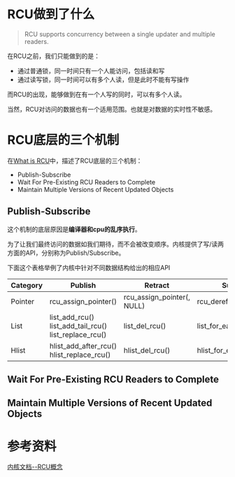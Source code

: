
# RCU做到了什么

> RCU supports concurrency between a single updater and multiple readers.

在RCU之前，我们只能做到的是：

  * 通过普通锁，同一时间只有一个人能访问，包括读和写
  * 通过读写锁，同一时间可以有多个人读，但是此时不能有写操作

而RCU的出现，能够做到在有一个人写的同时，可以有多个人读。

当然，RCU对访问的数据也有一个适用范围。也就是对数据的实时性不敏感。

# RCU底层的三个机制

在[What is RCU][2]中，描述了RCU底层的三个机制：

  * Publish-Subscribe
  * Wait For Pre-Existing RCU Readers to Complete
  * Maintain Multiple Versions of Recent Updated Objects

## Publish-Subscribe

这个机制的底层原因是**编译器和cpu的乱序执行**。

为了让我们最终访问的数据如我们期待，而不会被改变顺序。内核提供了写/读两方面的API，分别称为Publish/Subscribe。

下面这个表格举例了内核中针对不同数据结构给出的相应API

|Category|Publish                                                    |Retract                   |Subscribe                 |
|--------|-----------------------------------------------------------|--------------------------|--------------------------|
|Pointer |rcu_assign_pointer()                                       |rcu_assign_pointer(, NULL)|rcu_dereference()         |
|List    |list_add_rcu()<br>list_add_tail_rcu()<br>list_replace_rcu()|list_del_rcu()            |list_for_each_entry_rcu() |
|Hlist   |hlist_add_after_rcu()<br>hlist_replace_rcu()               |hlist_del_rcu()           |hlist_for_each_entry_rcu()|

## Wait For Pre-Existing RCU Readers to Complete

## Maintain Multiple Versions of Recent Updated Objects

# 参考资料

[内核文档--RCU概念][1]

[1]: https://docs.kernel.org/RCU/index.html
[2]: https://lwn.net/Articles/262464/
